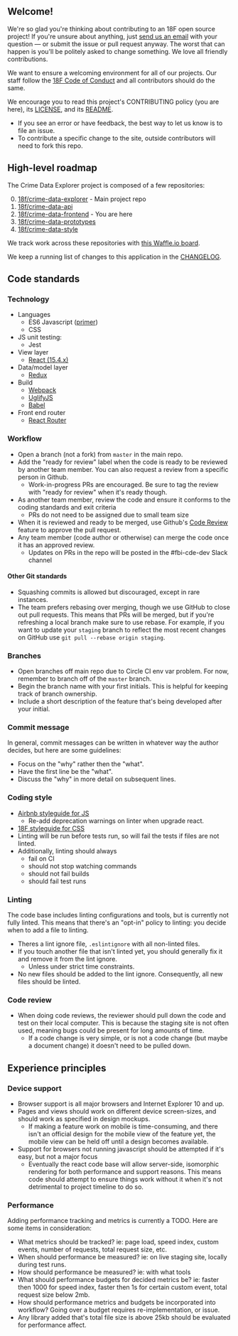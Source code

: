 ## Welcome!

We're so glad you're thinking about contributing to an 18F open source project! If you're unsure about anything, just [send us an email](mailto:18f@gsa.gov) with your question — or submit the issue or pull request anyway. The worst that can happen is you'll be politely asked to change something. We love all friendly contributions.

We want to ensure a welcoming environment for all of our projects. Our staff follow the [18F Code of Conduct](https://github.com/18F/code-of-conduct/blob/master/code-of-conduct.md) and all contributors should do the same.

We encourage you to read this project's CONTRIBUTING policy (you are here), its [LICENSE](LICENSE.md), and its [README](README.md).

* If you see an error or have feedback, the best way to let us know is to file an issue.
* To contribute a specific change to the site, outside contributors will need to fork this repo.

## High-level roadmap
The Crime Data Explorer project is composed of a few repositories:

0. [18f/crime-data-explorer](/18f/crime-data-explorer) - Main project repo
1. [18f/crime-data-api](/18f/crime-data-api)
2. [18f/crime-data-frontend](/18f/crime-data-frontend) - You are here
3. [18f/crime-data-prototypes](/18f/crime-data-prototypes)
4. [18f/crime-data-style](/18f/crime-data-style)

We track work across these repositories with [this Waffle.io board](https://waffle.io/18F/crime-data-explorer).

We keep a running list of changes to this application in the [CHANGELOG](CHANGELOG.md).

## Code standards

### Technology
- Languages
  - ES6 Javascript ([primer](http://webapplog.com/es6/))
  - CSS
- JS unit testing:
  - Jest
- View layer
  - [React (15.4.x)](https://facebook.github.io/react/docs/getting-started.html)
- Data/model layer
  - [Redux](http://redux.js.org/)
- Build
  - [Webpack](http://webpack.github.io/docs/)
  - [UglifyJS](https://github.com/mishoo/UglifyJS)
  - [Babel](https://babeljs.io/docs/setup/)
- Front end router
  - [React Router](https://github.com/ReactTraining/react-router/tree/v3/docs)

### Workflow
- Open a branch (not a fork) from `master` in the main repo.
- Add the "ready for review" label when the code is ready to be reviewed by another team member. You can also request a review from a specific person in Github.
  - Work-in-progress PRs are encouraged. Be sure to tag the review with "ready for review" when it's ready though.
- As another team member, review the code and ensure it conforms to the coding standards and exit criteria
  - PRs do not need to be assigned due to small team size
- When it is reviewed and ready to be merged, use Github's [Code
  Review](https://help.github.com/articles/approving-a-pull-request-with-required-reviews/)
  feature to approve the pull request.
- Any team member (code author or otherwise) can merge the code once it has an
  approved review.
  - Updates on PRs in the repo will be posted in the #fbi-cde-dev Slack channel

#### Other Git standards
- Squashing commits is allowed but discouraged, except in rare instances.
- The team prefers rebasing over merging, though we use GitHub to close out pull requests. This means that PRs will be merged, but if you're refreshing a local branch make sure to use rebase. For example, if you want to update your `staging` branch to reflect the most recent changes on GitHub use `git pull --rebase origin staging`.

### Branches
- Open branches off main repo due to Circle CI env var problem. For now, remember to branch off of the `master` branch.
- Begin the branch name with your first initials. This is helpful for keeping track of branch ownership.
- Include a short description of the feature that's being developed after your initial.

### Commit message
In general, commit messages can be written in whatever way the author decides, but here are some guidelines:
- Focus on the "why" rather then the "what".
- Have the first line be the "what".
- Discuss the "why" in more detail on subsequent lines.

### Coding style
- [Airbnb styleguide for JS](https://github.com/airbnb/javascript)
  - Re-add deprecation warnings on linter when upgrade react.
- [18F styleguide for CSS](https://pages.18f.gov/frontend/css-coding-styleguide/)
- Linting will be run before tests run, so will fail the tests if files are not linted.
- Additionally, linting should always
  - fail on CI
  - should not stop watching commands
  - should not fail builds
  - should fail test runs

### Linting
The code base includes linting configurations and tools, but is currently not fully linted. This means that there's an "opt-in" policy to linting: you decide when to add a file to linting.
- Theres a lint ignore file, `.eslintignore` with all non-linted files.
- If you touch another file that isn't linted yet, you should generally fix it and remove it from the lint ignore.
  - Unless under strict time constraints.
- No new files should be added to the lint ignore. Consequently, all new files should be linted.

### Code review
- When doing code reviews, the reviewer should pull down the code and test on their local computer. This is because the staging site is not often used, meaning bugs could be present for long amounts of time.
  - If a code change is very simple, or is not a code change (but maybe a document change) it doesn't need to be pulled down.

## Experience principles

### Device support
- Browser support is all major browsers and Internet Explorer 10 and up.
- Pages and views should work on different device screen-sizes, and should work as specified in design mockups.
  - If making a feature work on mobile is time-consuming, and there isn't an official design for the mobile view of the feature yet, the mobile view can be held off until a design becomes available.
- Support for browsers not running javascript should be attempted if it's easy, but not a major focus
  - Eventually the react code base will allow server-side, isomorphic rendering
    for both performance and support reasons. This means code should attempt to
    ensure things work without it when it's not detrimental to project timeline
    to do so.

### Performance
Adding performance tracking and metrics is currently a TODO. Here are some items in consideration:

- What metrics should be tracked? ie: page load, speed index, custom events, number of requests, total request size, etc.
- When should performance be measured? ie: on live staging site, locally during test runs.
- How should performance be measured? ie: with what tools
- What should performance budgets for decided metrics be? ie: faster then 1000 for speed index, faster then 1s for certain custom event, total request size below 2mb.
- How should performance metrics and budgets be incorporated into workflow? Going over a budget requires re-implementation, or issue.
- Any library added that's total file size is above 25kb should be evaluated for performance affect.
